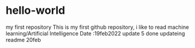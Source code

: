 # hello-world
my first repository
This is my first github repository, i like to read
machine learning/Artificial Intelligence 
Date :19feb2022
update 5 done
updateing readme 20feb
